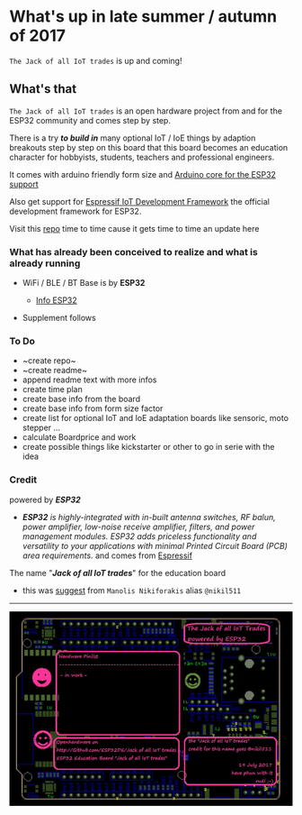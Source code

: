 # What's up in late summer / autumn of 2017

`The Jack of all IoT trades` is up and coming!


## What's that 

``The Jack of all IoT trades`` is an open hardware project from and for the ESP32 community and comes step by step.

There is a try **_to build in_** many optional IoT / IoE things by adaption breakouts step by step on this board that this board becomes an education character for hobbyists, students, teachers and professional engineers.

It comes with arduino friendly form size and [Arduino core for the ESP32 support](https://github.com/espressif/arduino-esp32) 

Also get support for [Espressif IoT Development Framework](https://github.com/espressif/esp-idf) the official development framework for ESP32.

Visit this [repo](https://github.com/ESP32DE/Jack_of_all_IoT_trades) time to time cause it gets time to time an update here

### What has already been conceived to realize and what is already running  

- WiFi / BLE / BT Base is by **ESP32**
  - [Info ESP32](http://espressif.com/en/products/hardware/esp32/overview)

- Supplement follows


### To Do
- ~create repo~ 
- ~create readme~
- append readme text with more infos
- create time plan
- create base info from the board
- create base info from form size factor
- create list for optional IoT and IoE adaptation boards like sensoric, moto stepper ...
- calculate Boardprice and work
- create possible things like kickstarter or other to go in serie with the idea


### Credit

powered by ***ESP32***
- ***ESP32*** _is highly-integrated with in-built antenna switches, RF balun, power amplifier, low-noise receive amplifier, filters, and power management modules. ESP32 adds priceless functionality and versatility to your applications with minimal Printed Circuit Board (PCB) area requirements._ and comes from [Espressif](http://espressif.com/en/products/hardware/esp32/overview) 


The name "***Jack of all IoT trades***" for the education board 
- this was [suggest](https://twitter.com/nikil511/status/868445425086418944) from `Manolis Nikiforakis` alias ``@nikil511``  


--------------------------------------------------------------------------------------------------

![pic](https://raw.githubusercontent.com/ESP32DE/Jack_of_all_IoT_trades/master/Board/DraftDesign/Draft-Design-R1-Jack_of_all_IoT_trades.jpg)
